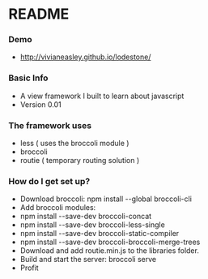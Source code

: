 # README #

### Demo ###

* http://vivianeasley.github.io/lodestone/

### Basic Info ###

* A view framework I built to learn about javascript
* Version 0.01

### The framework uses ###

* less ( uses the broccoli module )
* broccoli
* routie ( temporary routing solution )

### How do I get set up? ###

* Download broccoli: npm install --global broccoli-cli
* Add broccoli modules: 
* npm install --save-dev broccoli-concat
* npm install --save-dev broccoli-less-single
* npm install --save-dev broccoli-static-compiler
* npm install --save-dev broccoli-broccoli-merge-trees
* Download and add routie.min.js to the libraries folder.
* Build and start the server: broccoli serve
* Profit

